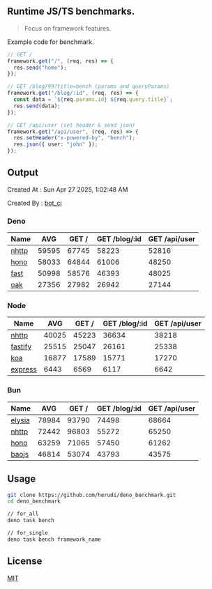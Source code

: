 ## Runtime JS/TS benchmarks.

> Focus on framework features.

Example code for benchmark.
```ts
// GET /
framework.get("/", (req, res) => {
  res.send("home");
});

// GET /blog/99?title=bench (params and queryParams)
framework.get("/blog/:id", (req, res) => {
  const data = `${req.params.id} ${req.query.title}`;
  res.send(data);
});

// GET /api/user (set header & send json)
framework.get("/api/user", (req, res) => {
  res.setHeader("x-powered-by", "bench");
  res.json({ user: "john" });
});
```

## Output
Created At : Sun Apr 27 2025, 1:02:48 AM

Created By : [bot_ci](https://github.com/herudi/deno_benchmarks/commits?author=github-actions%5Bbot%5D)


### Deno
|Name|AVG|GET /|GET /blog/:id|GET /api/user|
|----|----|----|----|----|
|[nhttp](https://github.com/nhttp/nhttp)|59595|67745|58223|52816|
|[hono](https://github.com/honojs/hono)|58033|64844|61006|48250|
|[fast](https://github.com/danteissaias/fast)|50998|58576|46393|48025|
|[oak](https://github.com/oakserver/oak)|27356|27982|26942|27144|
  


### Node
|Name|AVG|GET /|GET /blog/:id|GET /api/user|
|----|----|----|----|----|
|[nhttp](https://github.com/nhttp/nhttp)|40025|45223|36634|38218|
|[fastify](https://github.com/fastify/fastify)|25515|25047|26161|25338|
|[koa](https://github.com/koajs/koa)|16877|17589|15771|17270|
|[express](https://github.com/expressjs/express)|6443|6569|6117|6642|
  


### Bun
|Name|AVG|GET /|GET /blog/:id|GET /api/user|
|----|----|----|----|----|
|[elysia](https://github.com/elysiajs/elysia)|78984|93790|74498|68664|
|[nhttp](https://github.com/nhttp/nhttp)|72442|96803|55272|65250|
|[hono](https://github.com/honojs/hono)|63259|71065|57450|61262|
|[baojs](https://github.com/mattreid1/baojs)|46814|53074|43793|43575|
  



## Usage

```bash
git clone https://github.com/herudi/deno_benchmark.git
cd deno_benchmark

// for_all
deno task bench

// for_single
deno task bench framework_name
```

## License

[MIT](LICENSE)

